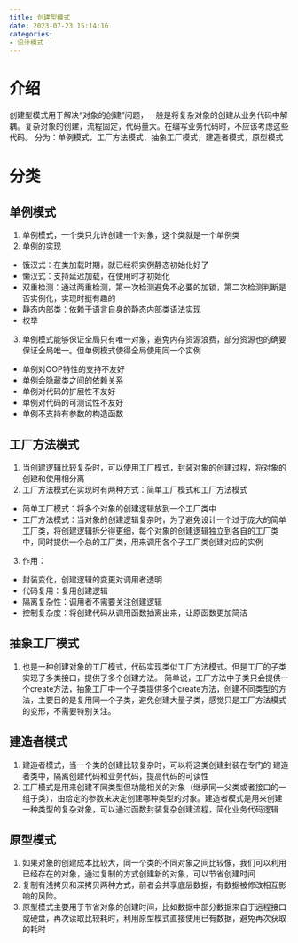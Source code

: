 ```yaml
---
title: 创建型模式
date: 2023-07-23 15:14:16
categories:
- 设计模式
---
```

# 介绍
创建型模式用于解决“对象的创建”问题，一般是将复杂对象的创建从业务代码中解耦。复杂对象的创建，流程固定，代码量大。在编写业务代码时，不应该考虑这些代码。
分为：单例模式，工厂方法模式，抽象工厂模式，建造者模式，原型模式
<!-- more -->

# 分类
## 单例模式
1. 单例模式，一个类只允许创建一个对象，这个类就是一个单例类
2. 单例的实现
- 饿汉式：在类加载时期，就已经将实例静态初始化好了
- 懒汉式：支持延迟加载，在使用时才初始化
- 双重检测：通过两重检测，第一次检测避免不必要的加锁，第二次检测判断是否实例化，实现时挺有趣的
- 静态内部类：依赖于语言自身的静态内部类语法实现
- 权举

3. 单例模式能够保证全局只有唯一对象，避免内存资源浪费，部分资源也的确要保证全局唯一。但单例模式使得全局使用同一个实例
- 单例对OOP特性的支持不友好
- 单例会隐藏类之间的依赖关系
- 单例对代码的扩展性不友好
- 单例对代码的可测试性不友好
- 单例不支持有参数的构造函数      

## 工厂方法模式
1. 当创建逻辑比较复杂时，可以使用工厂模式，封装对象的创建过程，将对象的创建和使用相分离
2. 工厂方法模式在实现时有两种方式：简单工厂模式和工厂方法模式
- 简单工厂模式：将多个对象的创建逻辑放到一个工厂类中
- 工厂方法模式：当对象的创建逻辑复杂时，为了避免设计一个过于庞大的简单工厂类，将创建逻辑拆分得更细，每个对象的创建逻辑独立到各自的工厂类中，同时提供一个总的工厂类，用来调用各个子工厂类创建对应的实例

3. 作用：
- 封装变化，创建逻辑的变更对调用者透明
- 代码复用：复用创建逻辑
- 隔离复杂性：调用者不需要关注创建逻辑
- 控制复杂度：将创建代码从调用函数抽离出来，让原函数更加简洁                    

## 抽象工厂模式
1. 也是一种创建对象的工厂模式，代码实现类似工厂方法模式。但是工厂的子类实现了多类接口，提供了多个创建方法。
简单说，工厂方法中子类只会提供一个create方法，抽象工厂中一个子类提供多个create方法，创建不同类型的方法，主要目的是复用同一个子类，避免创建大量子类，感觉只是工厂方法模式的变形，不需要特别关注。 

## 建造者模式
1. 建造者模式，当一个类的创建比较复杂时，可以将这类创建封装在专门的 建造者类中，隔离创建代码和业务代码，提高代码的可读性 
2. 工厂模式是用来创建不同类型但功能相关的对象（继承同一父类或者接口的一组子类），由给定的参数来决定创建哪种类型的对象。建造者模式是用来创建一种类型的复杂对象，可以通过函数封装复杂创建流程，简化业务代码逻辑               

## 原型模式
1. 如果对象的创建成本比较大，同一个类的不同对象之间比较像，我们可以利用已经存在的对象，通过复制的方式创建新的对象，可以节省创建时间 
2. 复制有浅拷贝和深拷贝两种方式，前者会共享底层数据，有数据被修改相互影响的风险。 
3. 原型模式主要用于节省对象的创建时间，比如数据中部分数据来自于远程接口或硬盘，再次读取比较耗时，利用原型模式直接使用已有数据，避免再次获取的耗时 
